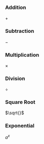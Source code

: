 ### Addition
$+$

### Subtraction
$-$

### Multiplication
$×$

### Division
$÷$

### Square Root
$\sqrt{}$

### Exponential
$a^{x}$
